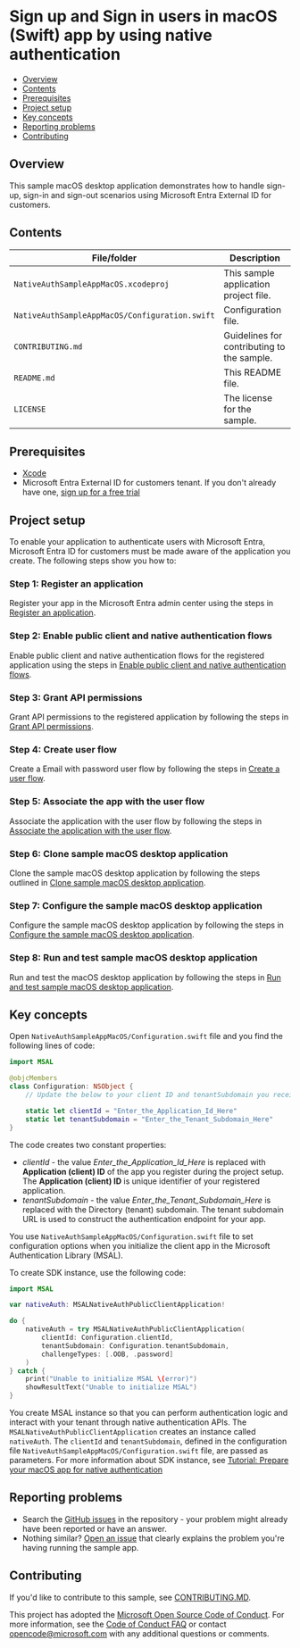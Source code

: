 # Sign up and Sign in users in macOS (Swift) app by using native authentication

* [Overview](#overview)
* [Contents](#contents)
* [Prerequisites](#prerequisites)
* [Project setup](#project-setup)
* [Key concepts](#key-concepts)
* [Reporting problems](#reporting-problems)
* [Contributing](#contributing)

## Overview

This sample macOS desktop application demonstrates how to handle sign-up, sign-in and sign-out scenarios using Microsoft Entra External ID for customers.

## Contents

| File/folder | Description |
|-------------|-------------|
| `NativeAuthSampleAppMacOS.xcodeproj`      | This sample application project file. |
| `NativeAuthSampleAppMacOS/Configuration.swift`       | Configuration file. |
| `CONTRIBUTING.md` | Guidelines for contributing to the sample. |
| `README.md` | This README file. |
| `LICENSE`   | The license for the sample. |

## Prerequisites

* <a href="https://developer.apple.com/xcode/resources/" target="_blank">Xcode</a>
* Microsoft Entra External ID for customers tenant. If you don't already have one, <a href="https://aka.ms/ciam-free-trial?wt.mc_id=ciamcustomertenantfreetrial_linkclick_content_cnl" target="_blank">sign up for a free trial</a>

## Project setup

To enable your application to authenticate users with Microsoft Entra, Microsoft Entra ID for customers must be made aware of the application you create. The following steps show you how to:

### Step 1: Register an application

Register your app in the Microsoft Entra admin center using the steps in [Register an application](https://learn.microsoft.com/entra/external-id/customers/how-to-run-native-authentication-sample-macos-app#register-an-application).

### Step 2: Enable public client and native authentication flows

Enable public client and native authentication flows for the registered application using the steps in [Enable public client and native authentication flows](https://learn.microsoft.com/entra/external-id/customers/how-to-run-native-authentication-sample-macos-app#enable-public-client-and-native-authentication-flows).

### Step 3: Grant API permissions

Grant API permissions to the registered application by following the steps in [Grant API permissions](https://learn.microsoft.com/entra/external-id/customers/how-to-run-native-authentication-sample-macos-app#grant-api-permissions).

### Step 4: Create user flow

Create a Email with password user flow by following the steps in [Create a user flow](https://learn.microsoft.com/entra/external-id/customers/how-to-run-native-authentication-sample-macos-app#create-a-user-flow).

### Step 5: Associate the app with the user flow

Associate the application with the user flow by following the steps in [Associate the application with the user flow](https://learn.microsoft.com/entra/external-id/customers/how-to-run-native-authentication-sample-macos-app#associate-the-application-with-the-user-flow).

### Step 6: Clone sample macOS desktop application

Clone the sample macOS desktop application by following the steps outlined in [Clone sample macOS desktop application](https://learn.microsoft.com/entra/external-id/customers/how-to-run-native-authentication-sample-macos-app#clone-sample-macos-application).

### Step 7: Configure the sample macOS desktop application

Configure the sample macOS desktop application by following the steps in [Configure the sample macOS desktop application](https://learn.microsoft.com/entra/external-id/customers/how-to-run-native-authentication-sample-macos-app#configure-the-sample-macos-application).

### Step 8: Run and test sample macOS desktop application

Run and test the macOS desktop application by following the steps in [Run and test sample macOS desktop application](https://learn.microsoft.com/entra/external-id/customers/how-to-run-native-authentication-sample-macos-app#run-and-test-sample-macos-application).

## Key concepts

Open `NativeAuthSampleAppMacOS/Configuration.swift` file and you find the following lines of code:

```swift
import MSAL

@objcMembers
class Configuration: NSObject {
    // Update the below to your client ID and tenantSubdomain you received in the portal.

    static let clientId = "Enter_the_Application_Id_Here"
    static let tenantSubdomain = "Enter_the_Tenant_Subdomain_Here"
}
```

The code creates two constant properties:

* _clientId_ - the value _Enter_the_Application_Id_Here_ is replaced with **Application (client) ID** of the app you register during the project setup. The **Application (client) ID** is unique identifier of your registered application.
* _tenantSubdomain_ - the value _Enter_the_Tenant_Subdomain_Here_ is replaced with the Directory (tenant) subdomain. The tenant subdomain URL is used to construct the authentication endpoint for your app.

You use `NativeAuthSampleAppMacOS/Configuration.swift` file to set configuration options when you initialize the client app in the Microsoft Authentication Library (MSAL).

To create SDK instance, use the following code:

```swift
import MSAL

var nativeAuth: MSALNativeAuthPublicClientApplication!

do {
    nativeAuth = try MSALNativeAuthPublicClientApplication(
        clientId: Configuration.clientId,
        tenantSubdomain: Configuration.tenantSubdomain,
        challengeTypes: [.OOB, .password]
    )
} catch {
    print("Unable to initialize MSAL \(error)")
    showResultText("Unable to initialize MSAL")
}
```

You create MSAL instance so that you can perform authentication logic and interact with your tenant through native authentication APIs. The `MSALNativeAuthPublicClientApplication` creates an instance called `nativeAuth`. The `clientId` and `tenantSubdomain`, defined in the configuration file `NativeAuthSampleAppMacOS/Configuration.swift` file, are passed as parameters. For more information about SDK instance, see [Tutorial: Prepare your macOS app for native authentication](https://learn.microsoft.com/en-gb/entra/external-id/customers/tutorial-native-authentication-prepare-ios-macos-app#create-sdk-instance)

## Reporting problems

* Search the [GitHub issues](https://github.com/Azure-Samples/ms-identity-ciam-native-auth-macos-sample/issues) in the repository - your problem might already have been reported or have an answer.
* Nothing similar? [Open an issue](https://github.com/Azure-Samples/ms-identity-ciam-native-auth-macos-sample/issues/new) that clearly explains the problem you're having running the sample app.

## Contributing

If you'd like to contribute to this sample, see [CONTRIBUTING.MD](/CONTRIBUTING.md).

This project has adopted the [Microsoft Open Source Code of Conduct](https://opensource.microsoft.com/codeofconduct/). For more information, see the [Code of Conduct FAQ](https://opensource.microsoft.com/codeofconduct/faq/) or contact [opencode@microsoft.com](mailto:opencode@microsoft.com) with any additional questions or comments.
